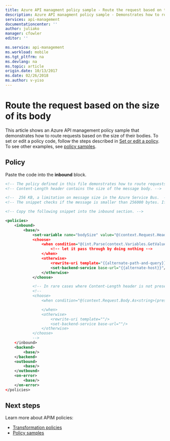 ```yaml
---
title: Azure API managment policy sample - Route the request based on the size of its body
description: Azure API managment policy sample - Demonstrates how to route requests based on the size of their bodies.
services: api-management
documentationcenter: ''
author: juliako
manager: cfowler
editor: ''

ms.service: api-management
ms.workload: mobile
ms.tgt_pltfrm: na
ms.devlang: na
ms.topic: article
origin.date: 10/13/2017
ms.date: 02/26/2018
ms.author: v-yiso
---
```


# Route the request based on the size of its body

This article shows an Azure API management policy sample that demonstrates how to route requests based on the size of their bodies. To set or edit a policy code, follow the steps described in [Set or edit a policy](../set-edit-policies.md). To see other examples, see [policy samples](../policy-samples.md).

## Policy

Paste the code into the **inbound** block.

```xml
<!-- The policy defined in this file demonstrates how to route requests based on the size of the message body. -->
<!-- Content-Length header contains the size of the message body. -->

<!--  256 KB, a limitation on message size in the Azure Service Bus.  -->
<!-- The snippet checks if the message is smaller than 256000 bytes. If it's larger, request is routed somewhere else. -->

<!-- Copy the following snippet into the inbound section. -->

<policies>
    <inbound>
	    <base/>
		    <set-variable name="bodySize" value="@(context.Request.Headers["Content-Length"][0])"/>
		    <choose>
			    <when condition="@(int.Parse(context.Variables.GetValueOrDefault<string>("bodySize"))<256000)">
				    <!-- let it pass through by doing nothing -->
			    </when>
			    <otherwise>
				    <rewrite-uri template="{{alternate-path-and-query}}"/>
				    <set-backend-service base-url="{{alternate-host}}"/>
			    </otherwise>
		    </choose>

		    <!-- In rare cases where Content-Length header is not present we'll have to read the body to get its length. -->
            <!--
            <choose>
        	    <when condition="@(context.Request.Body.As<string>(preserveContent: true).Length<256000)">

        	    </when>
        	    <otherwise>
        		    <rewrite-uri template=""/>
        		    <set-backend-service base-url=""/>
        	    </otherwise>
            </choose>
		    -->
	</inbound>
	<backend>
	    <base/>
	</backend>
	<outbound>
	    <base/>
	</outbound>
	<on-error>
	    <base/>
	</on-error>
</policies>
```

## Next steps

Learn more about APIM policies:

+ [Transformation policies](../api-management-transformation-policies.md)
+ [Policy samples](../policy-samples.md)

